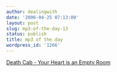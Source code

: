 ```yaml
---
author: dealingwith
date: '2006-04-25 07:13:00'
layout: post
slug: mp3-of-the-day-13
status: publish
title: mp3 of the day
wordpress_id: '1266'
---
```


[Death Cab - Your Heart is an Empty Room][1]

   [1]: http://iaspiretonothing.com/daniel/blog/files/2006/04/Death%20Cab%20-%20Plans%20-%207%20-%20Your%20Heart%20Is%20an%20Empty%20Room.mp3

